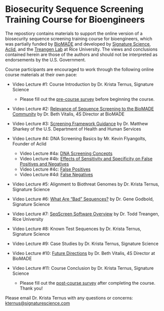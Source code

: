 # Biosecurity Sequence Screening Training Course for Bioengineers 

The repostiory contains materials to support the online version of a biosecurity sequence screening training course for bioengineers, which was partially funded by [BioMADE](https://www.biomade.org/biosecurity-training-course) and developed by [Signature Science](https://www.signaturescience.com/press/biomade_training_award/), [Aclid](https://www.aclid.bio/), and the [Treangen Lab](https://www.treangenlab.com/) at Rice University. The views and conclusions contained herein are those of the authors and should not be interpreted as endorsements by the U.S. Government.

Course participants are encouraged to work through the following online course materials at their own pace:

- Video Lecture #1: Course Introduction by Dr. Krista Ternus, Signature Science
    - Please fill out the [pre-course survey](https://forms.gle/tpeF1SmhvYx5Sv5U9) before beginning the course.

- Video Lecture #2: [Relevance of Sequence Screening to the BioMADE Community](https://www.youtube.com/watch?v=Ycl5JJLS4Qc) by Dr. Beth Vitalis, 4S Director at BioMADE

- Video Lecture #3: [Screening Framework Guidance](https://www.youtube.com/watch?v=ujdkXk_JivY) by Dr. Matthew Sharkey of the U.S. Department of Health and Human Services

- Video Lecture #4: DNA Screening Basics by Mr. Kevin Flyangolts, Founder of Aclid
    - Video Lecture #4a: [DNA Screening Concepts](https://www.youtube.com/watch?v=ULXv5cMZaeY)
    - Video Lecture #4b: [Effects of Sensitivity and Specificity on False Positives and Negatives](https://www.youtube.com/watch?v=0GpiFTM8ltg)
    - Video Lecture #4c: [False Positives](https://www.youtube.com/watch?v=rAzyvPW2fF8)
    - Video Lecture #4d: [False Negatives](https://www.youtube.com/watch?v=wuQHlSF5BbE)

- Video Lecture #5: Alignment to Biothreat Genomes by Dr. Krista Ternus, Signature Science

- Video Lecture #6: [What Are “Bad” Sequences?](https://www.youtube.com/watch?v=DcceF6LxTgc) by Dr. Gene Godbold, Signature Science

- Video Lecture #7: [SeqScreen Software Overview](https://www.youtube.com/watch?v=34_d7DtJRZU&list=PLiLmmc_-cqRJqEZERElniUL4EDnECpsxV&index=9) by Dr. Todd Treangen, Rice University

- Video Lecture #8: Known Test Sequences by Dr. Krista Ternus, Signature Science

- Video Lecture #9: Case Studies by Dr. Krista Ternus, Signature Science 

- Video Lecture #10: [Future Directions](https://www.youtube.com/watch?v=epZVIHqIB5M) by Dr. Beth Vitalis, 4S Director at BioMADE

- Video Lecture #11: Course Conclusion by Dr. Krista Ternus, Signature Science
    - Please fill out the [post-course survey](https://forms.gle/gc7sAKKmMmKVi1DF6) after completing the course. Thank you!
  
Please email Dr. Krista Ternus with any questions or concerns: kternus@signaturescience.com

